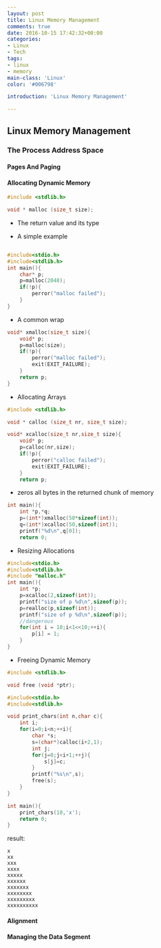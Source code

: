 ```yaml
---
layout: post
title: Linux Memory Management
comments: true
date: 2016-10-15 17:42:32+00:00
categories:
- Linux
- Tech
tags:
- linux
- memory
main-class: 'Linux'
color: '#006798'

introduction: 'Linux Memory Management'

---
```

## Linux Memory Management

### The Process Address Space

#### Pages And Paging

#### Allocating Dynamic Memory

```c
#include <stdlib.h>

void * malloc (size_t size);
```

- The return value and its type


- A simple example

```c

#include<stdio.h>
#include<stdlib.h>
int main(){
    char* p;
    p=malloc(2048);
    if(!p){
        perror("malloc failed");
    }
}
```

- A common wrap

```c
void* xmalloc(size_t size){
    void* p;
    p=malloc(size);
    if(!p){
        perror("malloc failed");
        exit(EXIT_FAILURE);
    }
    return p;
}
```

- Allocating Arrays

```c
#include <stdlib.h>

void * calloc (size_t nr, size_t size);
```

```c
void* xcalloc(size_t nr,size_t size){
    void* p;
    p=calloc(nr,size);
    if(!p){
        perror("calloc failed");
        exit(EXIT_FAILURE);
    }
    return p;

```
-  zeros all bytes in the returned chunk of memory


```c
int main(){
    int *p,*q;
    p=(int*)xmalloc(50*sizeof(int));
    q=(int*)xcalloc(50,sizeof(int));
    printf("%d\n",q[0]);
    return 0;
```

- Resizing Allocations


```c
#include<stdio.h>
#include<stdlib.h>
#include "malloc.h"
int main(){
    int *p;
    p=xcalloc(2,sizeof(int));
    printf("size of p %d\n",sizeof(p));
    p=realloc(p,sizeof(int));
    printf("size of p %d\n",sizeof(p));
    //dangerous
    for(int i = 10;i<1<<10;++i){
        p[i] = 1;
    }
}
```

- Freeing Dynamic Memory

```c
#include <stdlib.h>

void free (void *ptr);
```



```c
#include<stdio.h>
#include<stdlib.h>

void print_chars(int n,char c){
    int i;
    for(i=0;i<n;++i){
        char *s;
        s=(char*)calloc(i+2,1);
        int j;
        for(j=0;j<i+1;++j){
            s[j]=c;
        }
        printf("%s\n",s);
        free(s);
    }
}

int main(){
    print_chars(10,'x');
    return 0;
}
```


result:

```
x
xx
xxx
xxxx
xxxxx
xxxxxx
xxxxxxx
xxxxxxxx
xxxxxxxxx
xxxxxxxxxx
```
#### Alignment


#### Managing the Data Segment

